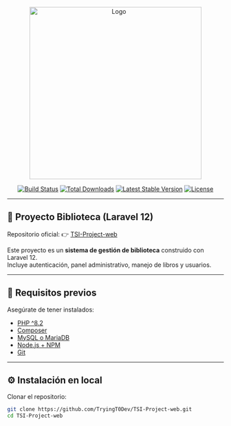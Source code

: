 
<p align="center">
  <a href="https://www.youtube.com/watch?v=yIpxrDfX6ek" target="_blank">
    <img src="https://www.vhv.rs/dpng/d/516-5166355_the-fickle-vagrant-on-twitter-one-piece-luffy.png" width="400" alt="Logo">
  </a>
</p>

<p align="center">
<a href="https://github.com/laravel/framework/actions"><img src="https://github.com/laravel/framework/workflows/tests/badge.svg" alt="Build Status"></a>
<a href="https://packagist.org/packages/laravel/framework"><img src="https://img.shields.io/packagist/dt/laravel/framework" alt="Total Downloads"></a>
<a href="https://packagist.org/packages/laravel/framework"><img src="https://img.shields.io/packagist/v/laravel/framework" alt="Latest Stable Version"></a>
<a href="https://packagist.org/packages/laravel/framework"><img src="https://img.shields.io/packagist/l/laravel/framework" alt="License"></a>
</p>

---

## 📖 Proyecto Biblioteca (Laravel 12)

Repositorio oficial: 👉 [TSI-Project-web](https://github.com/TryingT0Dev/TSI-Project-web)  

Este proyecto es un **sistema de gestión de biblioteca** construido con Laravel 12.  
Incluye autenticación, panel administrativo, manejo de libros y usuarios.  

---

## 🚀 Requisitos previos

Asegúrate de tener instalados:

- [PHP ^8.2](https://www.php.net/)
- [Composer](https://getcomposer.org/)
- [MySQL o MariaDB](https://www.mysql.com/)
- [Node.js + NPM](https://nodejs.org/)
- [Git](https://git-scm.com/)

---

## ⚙️ Instalación en local

Clonar el repositorio:

```bash
git clone https://github.com/TryingT0Dev/TSI-Project-web.git
cd TSI-Project-web
